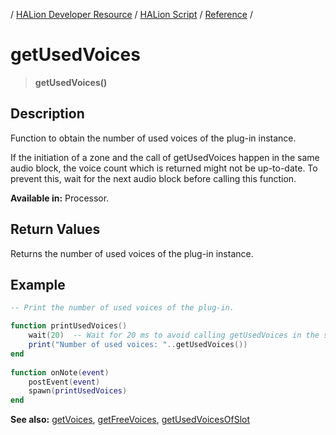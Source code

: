 / [HALion Developer Resource](../../HALion-Developer-Resource.md) / [HALion Script](./HALion-Script.md) / [Reference](./Reference.md) /

# getUsedVoices

>**getUsedVoices()**

## Description

Function to obtain the number of used voices of the plug-in instance.

>
If the initiation of a zone and the call of getUsedVoices happen in the same audio block, the voice count which is returned might not be up-to-date. To prevent this, wait for the next audio block before calling this function.

**Available in:** Processor.

## Return Values

Returns the number of used voices of the plug-in instance.

## Example

```lua
-- Print the number of used voices of the plug-in.

function printUsedVoices()
    wait(20)  -- Wait for 20 ms to avoid calling getUsedVoices in the same audio block.
    print("Number of used voices: "..getUsedVoices())
end
  
function onNote(event)
    postEvent(event)
    spawn(printUsedVoices)
end
```

**See also:**  [getVoices](./getVoices.md), [getFreeVoices](./getFreeVoices.md), [getUsedVoicesOfSlot](./getUsedVoicesOfSlot.md)